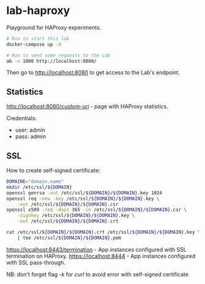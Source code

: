 # lab-haproxy

Playground for HAProxy experiments.

```bash
# Run to start this lab
docker-compose up -d

# Run to send some requests to the Lab
ab -n 1000 http://localhost:8080/
```

Then go to <http://localhost:8080> to get access to the Lab's endpoint.

## Statistics

<http://localhost:8080/custom-uri> - page with HAProxy statistics.

Credentials:

- user: admin
- pass: admin

## SSL

How to create self-signed certificate:

```bash
DOMAINE="domain.name"
mkdir /etc/ssl/${DOMAIN}
openssl genrsa -out /etc/ssl/${DOMAIN}/${DOMAIN}.key 1024
openssl req -new -key /etc/ssl/${DOMAIN}/${DOMAIN}.key \
    -out /etc/ssl/${DOMAIN}/${DOMAIN}.csr
openssl x509 -req -days 365 -in /etc/ssl/${DOMAIN}/${DOMAIN}.csr \
    -signkey /etc/ssl/${DOMAIN}/${DOMAIN}.key \
    -out /etc/ssl/${DOMAIN}/${DOMAIN}.crt

cat /etc/ssl/${DOMAIN}/${DOMAIN}.crt /etc/ssl/${DOMAIN}/${DOMAIN}.key \
    | tee /etc/ssl/${DOMAIN}/${DOMAIN}.pem
```

<https://localhost:8443/termination> - App instances configured with SSL termination on HAProxy.
<https://localhost:8444> - App instances configured with SSL pass-through.

NB: don't forget flag _-k_ for _curl_ to avoid error with self-signed certificate
